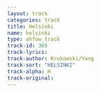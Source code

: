 ```yaml
---
layout: track
categories: track
title: Helsinki
name: helsinki
type: ahfow_track
track-id: 365
track-lyrics: 
track-author: Krukowski/Yang
track-sort: "HELSINKI"
track-alpha: H
track-original: 
---
```

